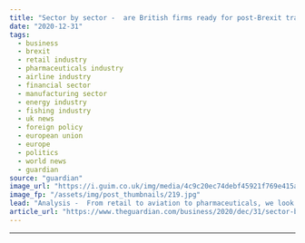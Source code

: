 ```yaml
---
title: "Sector by sector -  are British firms ready for post-Brexit trade?"
date: "2020-12-31"
tags: 
  - business
  - brexit
  - retail industry
  - pharmaceuticals industry
  - airline industry
  - financial sector
  - manufacturing sector
  - energy industry
  - fishing industry
  - uk news
  - foreign policy
  - european union
  - europe
  - politics
  - world news
  - guardian
source: "guardian"
image_url: "https://i.guim.co.uk/img/media/4c9c20ec74debf45921f769e415aec95e1370e05/0_371_5568_3341/master/5568.jpg?width=460&quality=85&auto=format&fit=max&s=35a13bcc40bb1349e481ebafbfc45d14"
image_fp: "/assets/img/post_thumbnails/219.jpg"
lead: "Analysis -  From retail to aviation to pharmaceuticals, we look at what will change from 1 JanuaryAfter months of tortuous negotiations between the UK and the EU, a Brexit trade deal was agreed at almost the last minute. But how prepared are UK busines..."
article_url: "https://www.theguardian.com/business/2020/dec/31/sector-by-sector-are-british-firms-ready-for-post-brexit-trade"
---
```


---
